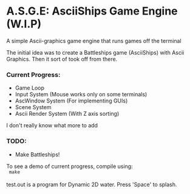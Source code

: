 # A.S.G.E: AsciiShips Game Engine (W.I.P)

A simple Ascii-graphics game engine that runs games off the terminal

The initial idea was to create a Battleships game (AsciiShips) with Ascii Graphics.
Then it sort of took off from there.


### Current Progress:

<ul>
  <li>Game Loop</li>
  <li>Input System (Mouse works only on some terminals)</li>
  <li>AscWindow System (For implementing GUIs)</li>
  <li>Scene System</li>
  <li>Ascii Render System (With Z axis sorting)</li>
</ul>

I don't really know what more to add

### TODO:

<ul>
  <li>Make Battleships!</li>
</ul>


To see a demo of current progress, compile using:<br />
<code>
make
</code><br />
test.out is a program for Dynamic 2D water. Press 'Space' to splash.
